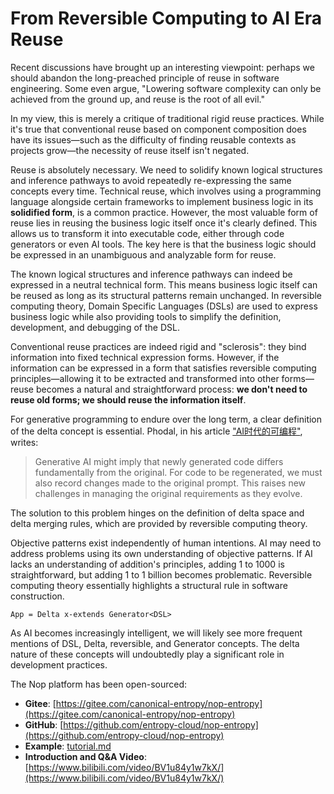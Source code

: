 # From Reversible Computing to AI Era Reuse

Recent discussions have brought up an interesting viewpoint: perhaps we should abandon the long-preached principle of reuse in software engineering. Some even argue, "Lowering software complexity can only be achieved from the ground up, and reuse is the root of all evil."

In my view, this is merely a critique of traditional rigid reuse practices. While it's true that conventional reuse based on component composition does have its issues—such as the difficulty of finding reusable contexts as projects grow—the necessity of reuse itself isn't negated.

Reuse is absolutely necessary. We need to solidify known logical structures and inference pathways to avoid repeatedly re-expressing the same concepts every time. Technical reuse, which involves using a programming language alongside certain frameworks to implement business logic in its **solidified form**, is a common practice. However, the most valuable form of reuse lies in reusing the business logic itself once it's clearly defined. This allows us to transform it into executable code, either through code generators or even AI tools. The key here is that the business logic should be expressed in an unambiguous and analyzable form for reuse.

The known logical structures and inference pathways can indeed be expressed in a neutral technical form. This means business logic itself can be reused as long as its structural patterns remain unchanged. In reversible computing theory, Domain Specific Languages (DSLs) are used to express business logic while also providing tools to simplify the definition, development, and debugging of the DSL.

Conventional reuse practices are indeed rigid and "sclerosis": they bind information into fixed technical expression forms. However, if the information can be expressed in a form that satisfies reversible computing principles—allowing it to be extracted and transformed into other forms—reuse becomes a natural and straightforward process: **we don't need to reuse old forms; we should reuse the information itself**.

For generative programming to endure over the long term, a clear definition of the delta concept is essential. Phodal, in his article ["AI时代的可编程"](https://zhuanlan.zhihu.com/p/614319672), writes:

> Generative AI might imply that newly generated code differs fundamentally from the original. For code to be regenerated, we must also record changes made to the original prompt. This raises new challenges in managing the original requirements as they evolve.

The solution to this problem hinges on the definition of delta space and delta merging rules, which are provided by reversible computing theory.

Objective patterns exist independently of human intentions. AI may need to address problems using its own understanding of objective patterns. If AI lacks an understanding of addition's principles, adding 1 to 1000 is straightforward, but adding 1 to 1 billion becomes problematic. Reversible computing theory essentially highlights a structural rule in software construction.

```
App = Delta x-extends Generator<DSL>
```

As AI becomes increasingly intelligent, we will likely see more frequent mentions of DSL, Delta, reversible, and Generator concepts. The delta nature of these concepts will undoubtedly play a significant role in development practices.

The Nop platform has been open-sourced:

- **Gitee**: [https://gitee.com/canonical-entropy/nop-entropy](https://gitee.com/canonical-entropy/nop-entropy)
- **GitHub**: [https://github.com/entropy-cloud/nop-entropy](https://github.com/entropy-cloud/nop-entropy)
- **Example**: [tutorial.md](https://gitee.com/canonical-entropy/nop-entropy/blob/master/docs/tutorial/tutorial.md)
- **Introduction and Q&A Video**: [https://www.bilibili.com/video/BV1u84y1w7kX/](https://www.bilibili.com/video/BV1u84y1w7kX/)
